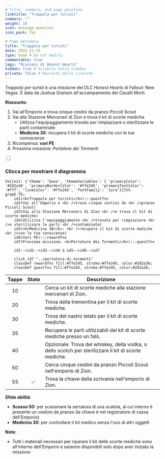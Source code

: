 ```yaml
---
# Title, summary, and page position.
linktitle: "Trappola per turisti"
summary: ""
weight: 10
icon: message-question
icon_pack: fas

# Page metadata.
title: "Trappola per turisti"
date: 2022-11-15
type: book # Do not modify.
commentable: true
tags: "Missioni di Honest Hearts"
hidden: true # Visibile nella sidebar
private: false # Nascosto dalle ricerche
---
```


<div class="fnv">


*Trappola per turisti* è una missione del DLC *Honest Hearts* di Fallout: New Vegas. È data da Joshua Graham all'accampamento dei Cavalli Morti.

**Riassunto**:
1. Vai all'Emporio e trova cinque cestini da pranzo Piccoli Scout
2. Vai alla Stazione Mercenari di Zion e trova il kit di scorte mediche
   - Utilizza l'equipaggiamento trovato per rimpiazzare o sterilizzare le parti contaminate
   - **Medicina 30**: recupera il kit di scorte mediche con le tue conoscenze
3. Ricompensa: **vari PE**
4. Prossima missione: *Portatore dei Tormenti*

<section class="chart-collapse">
<input type="checkbox" name="collapse2" id="handle2">
<h3 class="handle">
<label for="handle2">Clicca per mostrare il diagramma</label>
</h3>
<div class="content">

```mermaid
%%{init: {'theme': 'base', 'themeVariables': { 'primaryColor': '#282a36', 'primaryBorderColor': '#ffe245', 'primaryTextColor': '#fff', 'lineColor': '#ffe245', 'fontFamily': 'Jura'}}}%%
graph TD;
    id1(<b>Trappola per turisti</b>):::questfnv
    id2(Vai all'Emporio e <br />trova cinque cestini da <br />pranzo Piccoli Scout)
    id3(Vai alla Stazione Mercenari di Zion <br />e trova il kit di scorte mediche)
    id4(Utilizza l'equipaggiamento <br />trovato per rimpiazzare <br />o sterilizzare le parti <br />contaminate)
    id5(<b>Medicina 30</b>: <br />recupera il kit di scorte mediche <br />con le tue conoscenze)
    id6(Vari PE):::rewardfnv
    id7(Prossima missione: <b>Portatore dei Tormenti</b>):::questfnv
    
    id1-->id2-->id3-->id4 & id5-->id6-->id7
    
    click id7 "../portatore-di-tormenti"
    classDef rewardfnv fill:#ffe245, stroke:#ffe245, color:#282a36;
    classDef questfnv fill:#ffe245, stroke:#ffe245, color:#282a36;
```

</div>
</section>

| Tappe |       Stato        | Descrizione |
|:-----:|:------------------:| ----------- |
|                           10                          |            | Cerca un kit di scorte mediche alla stazione mercenari di Zion.                                                                                                             |
|                           20                          |            | Trova della trementina per il kit di scorte mediche.                                                                                                                        |
|                           30                          |            | Trova del nastro telato per il kit di scorte mediche.                                                                                                                       |
|                           35                          |            | Recupera le parti utilizzabili del kit di scorte mediche presso un falò.                                                                                                    |
|                           40                          |            | Opzionale: Trova del whiskey, della vodka, o dello scotch per sterilizzare il kit di scorte mediche.                                                                        |
|                           50                          |            | Cerca cinque cestini da pranzo Piccoli Scout nell'emporio di Zion.                                                                                                          |
|                           55                          | :white_check_mark: | Trova la chiave della scrivania nell'emporio di Zion.                                                                                                                       |



**Sfide abilità**:
- **Scasso 50**: per scassinare la serratura di una scatola, al cui interno è presente un cestino da pranzo (la chiave è nel registratore di cassa dell'Emporio)
- **Medicina 30**: per controllare il kit medico senza l'uso di altri oggetti



**Note**:
- Tutti i materiali necessari per riparare il kit delle scorte mediche sono all'interno dell'Emporio e saranno disponibili solo dopo aver iniziato la missione


</div>


